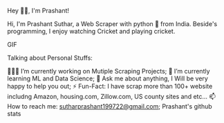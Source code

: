 Hey 👋🏽, I'm Prashant!

Hi, I'm Prashant Suthar, a Web Scraper with python 🚀 from India. Beside's programming, I enjoy watching Cricket and playing cricket.

GIF

Talking about Personal Stuffs:

👨🏽‍💻 I’m currently working on Mutiple Scraping Projects;
🌱 I’m currently learning ML and Data Science;
💬 Ask me about anything, I Will be very happy to help you out;
⚡️ Fun-Fact: I have scrap more than 100+ website includng Amazon, housing.com, Zillow.com, US county sites and etc...
📫 How to reach me: sutharprashant199722@gmail.com;
Prashant's github stats
